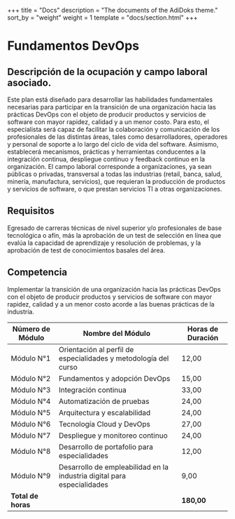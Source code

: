 +++
title = "Docs"
description = "The documents of the AdiDoks theme."
sort_by = "weight"
weight = 1
template = "docs/section.html"
+++

# Fundamentos DevOps

## Descripción de la ocupación y campo laboral asociado.
Este plan está diseñado para desarrollar las habilidades fundamentales necesarias para participar en la transición de una organización hacia las prácticas DevOps con el objeto de producir productos y servicios de software con mayor rapidez, calidad y a un menor costo. Para esto, el especialista será capaz de facilitar la colaboración y comunicación de los profesionales de las distintas áreas, tales como desarrolladores, operadores y personal de soporte a lo largo del ciclo de vida del software. Asimismo, establecerá mecanismos, prácticas y herramientas conducentes a la integración continua, despliegue continuo y feedback continuo en la organización. El campo laboral corresponde a organizaciones, ya sean públicas o privadas, transversal a todas las industrias (retail, banca, salud, minería, manufactura, servicios), que requieran la producción de productos y servicios de software, o que prestan servicios TI a otras organizaciones.

## Requisitos
Egresado de carreras técnicas de nivel superior y/o profesionales de base tecnológica o afín, más la aprobación de un test de selección en línea que evalúa la capacidad de aprendizaje y resolución de problemas, y la aprobación de test de conocimientos basales del área.

## Competencia
Implementar la transición de una organización hacia las prácticas DevOps con el objeto de producir productos y servicios de software con mayor rapidez, calidad y a un menor costo acorde a las buenas prácticas de la industria.

| Número de Módulo | Nombre del Módulo                                        | Horas de Duración |
|------------------|----------------------------------------------------------|-------------------|
| Módulo N°1       | Orientación al perfil de especialidades y metodología del curso | 12,00       |
| Módulo N°2       | Fundamentos y adopción DevOps                             | 15,00             |
| Módulo N°3       | Integración continua                                      | 33,00             |
| Módulo N°4       | Automatización de pruebas                                 | 24,00             |
| Módulo N°5       | Arquitectura y escalabilidad                              | 24,00             |
| Módulo N°6       | Tecnología Cloud y DevOps                                 | 27,00             |
| Módulo N°7       | Despliegue y monitoreo continuo                           | 24,00             |
| Módulo N°8       | Desarrollo de portafolio para especialidades              | 12,00             |
| Módulo N°9       | Desarrollo de empleabilidad en la industria digital para especialidades | 9,00              |
| **Total de horas** |                                                          | **180,00**        |
